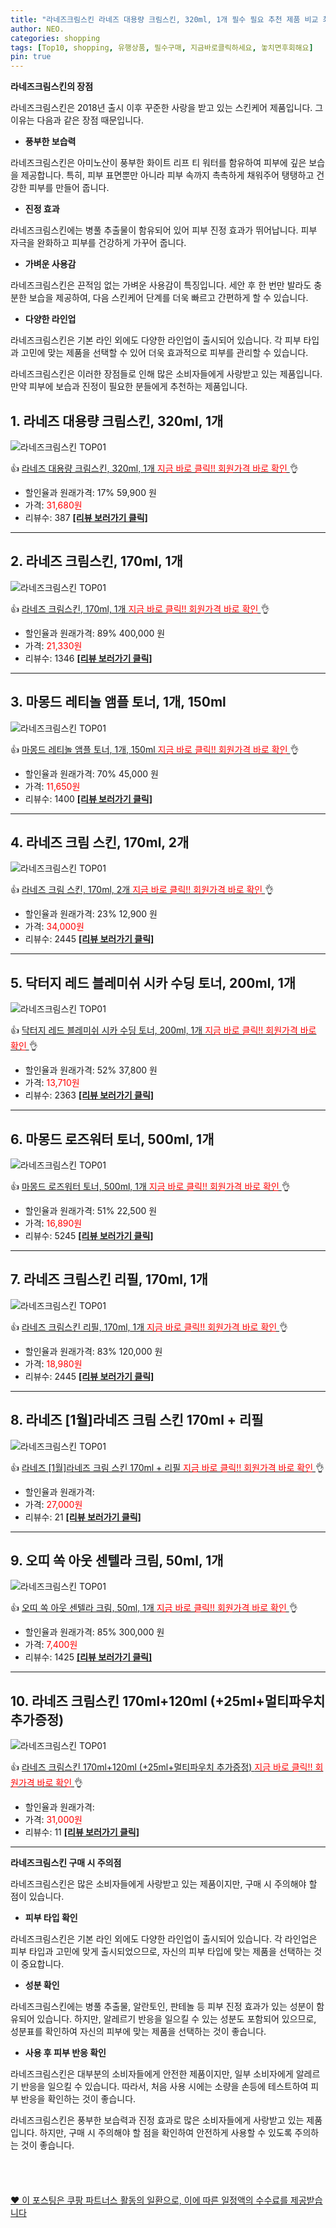 ```yaml
---
title: "라네즈크림스킨 라네즈 대용량 크림스킨, 320ml, 1개 필수 필요 추천 제품 비교 최저 가격 비교 장점 구매 후기 구매평"
author: NEO.
categories: shopping
tags: [Top10, shopping, 유행상품, 필수구매, 지금바로클릭하세요, 놓치면후회해요]
pin: true
---
```

**라네즈크림스킨의 장점**

라네즈크림스킨은 2018년 출시 이후 꾸준한 사랑을 받고 있는 스킨케어 제품입니다. 그 이유는 다음과 같은 장점 때문입니다.

* **풍부한 보습력**

라네즈크림스킨은 아미노산이 풍부한 화이트 리프 티 워터를 함유하여 피부에 깊은 보습을 제공합니다. 특히, 피부 표면뿐만 아니라 피부 속까지 촉촉하게 채워주어 탱탱하고 건강한 피부를 만들어 줍니다.

* **진정 효과**

라네즈크림스킨에는 병풀 추출물이 함유되어 있어 피부 진정 효과가 뛰어납니다. 피부 자극을 완화하고 피부를 건강하게 가꾸어 줍니다.

* **가벼운 사용감**

라네즈크림스킨은 끈적임 없는 가벼운 사용감이 특징입니다. 세안 후 한 번만 발라도 충분한 보습을 제공하여, 다음 스킨케어 단계를 더욱 빠르고 간편하게 할 수 있습니다.

* **다양한 라인업**

라네즈크림스킨은 기본 라인 외에도 다양한 라인업이 출시되어 있습니다. 각 피부 타입과 고민에 맞는 제품을 선택할 수 있어 더욱 효과적으로 피부를 관리할 수 있습니다.

라네즈크림스킨은 이러한 장점들로 인해 많은 소비자들에게 사랑받고 있는 제품입니다. 만약 피부에 보습과 진정이 필요한 분들에게 추천하는 제품입니다.

   

## 1. 라네즈 대용량 크림스킨, 320ml, 1개

![라네즈크림스킨 TOP01](https://thumbnail9.coupangcdn.com/thumbnails/remote/490x490ex/image/retail/images/1748389849131677-0939f511-a96d-416a-b8f9-ee9ab3a0fe08.jpg)


👍 [라네즈 대용량 크림스킨, 320ml, 1개 <font color=red> 지금 바로 클릭!! 회원가격 바로 확인 </font> ](https://link.coupang.com/re/AFFSDP?lptag=AF3617701&subid=GithubCoopas&pageKey=7184263215&traceid=V0-153&itemId=19646451730&vendorItemId=86752544083) 👌 


- 할인율과 원래가격: 17%  59,900   원
- 가격: <span style='color:red'>31,680원</span>
- 리뷰수: 387  [**[리뷰 보러가기 클릭]**](https://link.coupang.com/re/AFFSDP?lptag=AF3617701&subid=GithubCoopas&pageKey=7184263215&traceid=V0-153&itemId=19646451730&vendorItemId=86752544083)

---


   

## 2. 라네즈 크림스킨, 170ml, 1개

![라네즈크림스킨 TOP01](https://thumbnail6.coupangcdn.com/thumbnails/remote/490x490ex/image/rs_quotation_api/a4ibu6mi/2b672b463d754da486442179e5e209a8.jpg)


👍 [라네즈 크림스킨, 170ml, 1개 <font color=red> 지금 바로 클릭!! 회원가격 바로 확인 </font> ](https://link.coupang.com/re/AFFSDP?lptag=AF3617701&subid=GithubCoopas&pageKey=7184263215&traceid=V0-153&itemId=18124818635&vendorItemId=87501162070) 👌 


- 할인율과 원래가격: 89%  400,000   원
- 가격: <span style='color:red'>21,330원</span>
- 리뷰수: 1346  [**[리뷰 보러가기 클릭]**](https://link.coupang.com/re/AFFSDP?lptag=AF3617701&subid=GithubCoopas&pageKey=7184263215&traceid=V0-153&itemId=18124818635&vendorItemId=87501162070)

---


   

## 3. 마몽드 레티놀 앰플 토너, 1개, 150ml

![라네즈크림스킨 TOP01](https://thumbnail7.coupangcdn.com/thumbnails/remote/490x490ex/image/rs_quotation_api/cy77lhoz/2f464b90e8c64e63b53f6809144dff1c.jpg)


👍 [마몽드 레티놀 앰플 토너, 1개, 150ml <font color=red> 지금 바로 클릭!! 회원가격 바로 확인 </font> ](https://link.coupang.com/re/AFFSDP?lptag=AF3617701&subid=GithubCoopas&pageKey=7395990209&traceid=V0-153&itemId=10333507698&vendorItemId=77615722204) 👌 


- 할인율과 원래가격: 70%  45,000   원
- 가격: <span style='color:red'>11,650원</span>
- 리뷰수: 1400  [**[리뷰 보러가기 클릭]**](https://link.coupang.com/re/AFFSDP?lptag=AF3617701&subid=GithubCoopas&pageKey=7395990209&traceid=V0-153&itemId=10333507698&vendorItemId=77615722204)

---


   

## 4. 라네즈 크림 스킨, 170ml, 2개

![라네즈크림스킨 TOP01](https://thumbnail8.coupangcdn.com/thumbnails/remote/490x490ex/image/vendor_inventory/e897/d79aee8dd10023213b8c9a1c26ae7232be2e34f735a63525dde41c950e0d.JPG)


👍 [라네즈 크림 스킨, 170ml, 2개 <font color=red> 지금 바로 클릭!! 회원가격 바로 확인 </font> ](https://link.coupang.com/re/AFFSDP?lptag=AF3617701&subid=GithubCoopas&pageKey=7184263215&traceid=V0-153&itemId=18738815321&vendorItemId=87510697840) 👌 


- 할인율과 원래가격: 23%  12,900   원
- 가격: <span style='color:red'>34,000원</span>
- 리뷰수: 2445  [**[리뷰 보러가기 클릭]**](https://link.coupang.com/re/AFFSDP?lptag=AF3617701&subid=GithubCoopas&pageKey=7184263215&traceid=V0-153&itemId=18738815321&vendorItemId=87510697840)

---


   

## 5. 닥터지 레드 블레미쉬 시카 수딩 토너, 200ml, 1개

![라네즈크림스킨 TOP01](https://thumbnail8.coupangcdn.com/thumbnails/remote/490x490ex/image/retail/images/1817985208705261-5e15e252-6486-4507-8f70-c7a8cbd5ce42.jpg)


👍 [닥터지 레드 블레미쉬 시카 수딩 토너, 200ml, 1개 <font color=red> 지금 바로 클릭!! 회원가격 바로 확인 </font> ](https://link.coupang.com/re/AFFSDP?lptag=AF3617701&subid=GithubCoopas&pageKey=7685374088&traceid=V0-153&itemId=20536974855&vendorItemId=81821492106) 👌 


- 할인율과 원래가격: 52%  37,800   원
- 가격: <span style='color:red'>13,710원</span>
- 리뷰수: 2363  [**[리뷰 보러가기 클릭]**](https://link.coupang.com/re/AFFSDP?lptag=AF3617701&subid=GithubCoopas&pageKey=7685374088&traceid=V0-153&itemId=20536974855&vendorItemId=81821492106)

---


   

## 6. 마몽드 로즈워터 토너, 500ml, 1개

![라네즈크림스킨 TOP01](https://thumbnail6.coupangcdn.com/thumbnails/remote/490x490ex/image/retail/images/4778246726808556-7eae9f28-770f-43e2-a96d-a64ac5d346ad.jpg)


👍 [마몽드 로즈워터 토너, 500ml, 1개 <font color=red> 지금 바로 클릭!! 회원가격 바로 확인 </font> ](https://link.coupang.com/re/AFFSDP?lptag=AF3617701&subid=GithubCoopas&pageKey=7545917765&traceid=V0-153&itemId=13839086102&vendorItemId=78716677180) 👌 


- 할인율과 원래가격: 51%  22,500   원
- 가격: <span style='color:red'>16,890원</span>
- 리뷰수: 5245  [**[리뷰 보러가기 클릭]**](https://link.coupang.com/re/AFFSDP?lptag=AF3617701&subid=GithubCoopas&pageKey=7545917765&traceid=V0-153&itemId=13839086102&vendorItemId=78716677180)

---


   

## 7. 라네즈 크림스킨 리필, 170ml, 1개

![라네즈크림스킨 TOP01](https://thumbnail8.coupangcdn.com/thumbnails/remote/490x490ex/image/retail/images/2023/03/08/20/6/c98fd32c-6ef9-48be-8d72-8acc197be167.jpg)


👍 [라네즈 크림스킨 리필, 170ml, 1개 <font color=red> 지금 바로 클릭!! 회원가격 바로 확인 </font> ](https://link.coupang.com/re/AFFSDP?lptag=AF3617701&subid=GithubCoopas&pageKey=7184272798&traceid=V0-153&itemId=18124851681&vendorItemId=85275820645) 👌 


- 할인율과 원래가격: 83%  120,000   원
- 가격: <span style='color:red'>18,980원</span>
- 리뷰수: 2445  [**[리뷰 보러가기 클릭]**](https://link.coupang.com/re/AFFSDP?lptag=AF3617701&subid=GithubCoopas&pageKey=7184272798&traceid=V0-153&itemId=18124851681&vendorItemId=85275820645)

---


   

## 8. 라네즈 [1월]라네즈 크림 스킨 170ml + 리필

![라네즈크림스킨 TOP01](https://thumbnail9.coupangcdn.com/thumbnails/remote/490x490ex/image/vendor_inventory/6ed4/c4b8f3ac651e7089227f28df9c3da17d7e6f67e9afa9f2e6f6d9bd222a23.jpg)


👍 [라네즈 [1월]라네즈 크림 스킨 170ml + 리필 <font color=red> 지금 바로 클릭!! 회원가격 바로 확인 </font> ](https://link.coupang.com/re/AFFSDP?lptag=AF3617701&subid=GithubCoopas&pageKey=7103379158&traceid=V0-153&itemId=17736592565&vendorItemId=87797485785) 👌 


- 할인율과 원래가격: 
- 가격: <span style='color:red'>27,000원</span>
- 리뷰수: 21  [**[리뷰 보러가기 클릭]**](https://link.coupang.com/re/AFFSDP?lptag=AF3617701&subid=GithubCoopas&pageKey=7103379158&traceid=V0-153&itemId=17736592565&vendorItemId=87797485785)

---


   

## 9. 오띠 쏙 아웃 센텔라 크림, 50ml, 1개

![라네즈크림스킨 TOP01](https://thumbnail8.coupangcdn.com/thumbnails/remote/490x490ex/image/retail/images/2020/04/20/11/6/ee4bcb37-f3c1-4dc4-9d9f-7c6b41ef04e9.jpg)


👍 [오띠 쏙 아웃 센텔라 크림, 50ml, 1개 <font color=red> 지금 바로 클릭!! 회원가격 바로 확인 </font> ](https://link.coupang.com/re/AFFSDP?lptag=AF3617701&subid=GithubCoopas&pageKey=1503028653&traceid=V0-153&itemId=2580668858&vendorItemId=70572915840) 👌 


- 할인율과 원래가격: 85%  300,000   원
- 가격: <span style='color:red'>7,400원</span>
- 리뷰수: 1425  [**[리뷰 보러가기 클릭]**](https://link.coupang.com/re/AFFSDP?lptag=AF3617701&subid=GithubCoopas&pageKey=1503028653&traceid=V0-153&itemId=2580668858&vendorItemId=70572915840)

---


   

## 10. 라네즈 크림스킨 170ml+120ml (+25ml+멀티파우치 추가증정)

![라네즈크림스킨 TOP01](https://thumbnail9.coupangcdn.com/thumbnails/remote/490x490ex/image/vendor_inventory/2271/eaa5972905fa957132c514162e09bca7049d798b374e6299fab62500c9b9.png)


👍 [라네즈 크림스킨 170ml+120ml (+25ml+멀티파우치 추가증정) <font color=red> 지금 바로 클릭!! 회원가격 바로 확인 </font> ](https://link.coupang.com/re/AFFSDP?lptag=AF3617701&subid=GithubCoopas&pageKey=7336426551&traceid=V0-153&itemId=18846194002&vendorItemId=85975664709) 👌 


- 할인율과 원래가격: 
- 가격: <span style='color:red'>31,000원</span>
- 리뷰수: 11  [**[리뷰 보러가기 클릭]**](https://link.coupang.com/re/AFFSDP?lptag=AF3617701&subid=GithubCoopas&pageKey=7336426551&traceid=V0-153&itemId=18846194002&vendorItemId=85975664709)

---
**라네즈크림스킨 구매 시 주의점**

라네즈크림스킨은 많은 소비자들에게 사랑받고 있는 제품이지만, 구매 시 주의해야 할 점이 있습니다.

* **피부 타입 확인**

라네즈크림스킨은 기본 라인 외에도 다양한 라인업이 출시되어 있습니다. 각 라인업은 피부 타입과 고민에 맞게 출시되었으므로, 자신의 피부 타입에 맞는 제품을 선택하는 것이 중요합니다.

* **성분 확인**

라네즈크림스킨에는 병풀 추출물, 알란토인, 판테놀 등 피부 진정 효과가 있는 성분이 함유되어 있습니다. 하지만, 알레르기 반응을 일으킬 수 있는 성분도 포함되어 있으므로, 성분표를 확인하여 자신의 피부에 맞는 제품을 선택하는 것이 좋습니다.

* **사용 후 피부 반응 확인**

라네즈크림스킨은 대부분의 소비자들에게 안전한 제품이지만, 일부 소비자에게 알레르기 반응을 일으킬 수 있습니다. 따라서, 처음 사용 시에는 소량을 손등에 테스트하여 피부 반응을 확인하는 것이 좋습니다.

라네즈크림스킨은 풍부한 보습력과 진정 효과로 많은 소비자들에게 사랑받고 있는 제품입니다. 하지만, 구매 시 주의해야 할 점을 확인하여 안전하게 사용할 수 있도록 주의하는 것이 좋습니다.<br><br><br><br><br> [ ❤  이 포스팅은 쿠팡 파트너스 활동의 일환으로, 이에 따른 일정액의 수수료를 제공받습니다](https://link.coupang.com/a/bcEFyh)